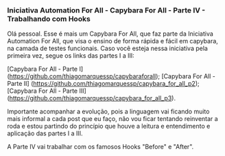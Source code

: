 ### Iniciativa Automation For All - Capybara For All - Parte IV - Trabalhando com Hooks

Olá pessoal. Esse é mais um Capybara For All, que faz parte da Iniciativa Automation For All, que visa o ensino de forma rápida e fácil em capybara, na camada de testes funcionais. Caso você esteja nessa iniciativa pela primeira vez, segue os links das partes I a III:

[Capybara For All - Parte I] (https://github.com/thiagomarquessp/capybaraforall);
[Capybara For All - Parte II] (https://github.com/thiagomarquessp/capybara_for_all_p2);
[Capybara For All - Parte III] (https://github.com/thiagomarquessp/capybara_for_all_p3).

Importante acompanhar a evolução, pois a linguagem vai ficando muito mais informal a cada post que eu faço, não vou ficar tentando reinventar a roda e estou partindo do princípio que houve a leitura e entendimento e aplicação das partes I a III.

A Parte IV vai trabalhar com os famosos Hooks "Before" e "After".
